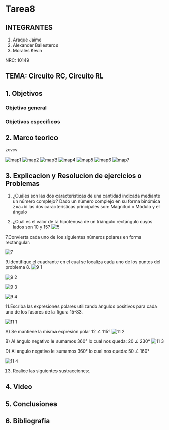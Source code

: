 #  Tarea8
## INTEGRANTES

1. Araque Jaime
2. Alexander Ballesteros
3. Morales Kevin

NRC: 10149
## TEMA: Circuito RC, Circuito RL
## 1. Objetivos
### Objetivo general
### Objetivos especificos
## 2. Marco teorico

zcvcv


![map1](https://user-images.githubusercontent.com/93224166/153528124-078ba75f-3610-4671-89c6-2030507a7c80.png)
![map2](https://user-images.githubusercontent.com/93224166/153528126-d631fce3-9883-4a61-84c1-07e51b6e535f.png)
![map3](https://user-images.githubusercontent.com/93224166/153528128-c43a9da7-ae33-411d-b697-8aad947773ad.png)
![map4](https://user-images.githubusercontent.com/93224166/153528129-01d55a52-5b89-4cab-88d3-87be8cb1e1e1.png)
![map5](https://user-images.githubusercontent.com/93224166/153528130-15a4b471-b28d-4ca5-8aea-a7730a5c0367.png)
![map6](https://user-images.githubusercontent.com/93224166/153528131-36c2847a-2e30-423f-8288-4abc6ecccf46.png)
![map7](https://user-images.githubusercontent.com/93224166/153528132-019f17b7-3cfa-4ee8-ad81-c09762705cd7.png)

## 3. Explicacion y Resolucion de ejercicios o Problemas


1.	¿Cuáles son las dos características de una cantidad indicada mediante un número complejo?
Dado un número complejo en su forma binómica z=a+bi las dos características principales son: Magnitud o Módulo y el ángulo


5. ¿Cuál es el valor de la hipotenusa de un triángulo rectángulo cuyos lados son 10 y 15?
![5](https://user-images.githubusercontent.com/93928146/155041599-2c3be455-9b6d-4633-aa13-f23a7f61b415.PNG)

7.Convierta cada uno de los siguientes números polares en forma rectangular:

![7](https://user-images.githubusercontent.com/93928146/155041761-ecb05511-2e28-48c5-a06a-adffc7b6941b.PNG)




9.Identifique el cuadrante en el cual se localiza cada uno de los puntos del problema 8.
![9 1](https://user-images.githubusercontent.com/93928146/155041926-4e6fe0e3-e91e-4f39-8e1b-a33cc1379d59.PNG)

![9 2](https://user-images.githubusercontent.com/93928146/155041932-f00a57a0-3ebc-4bb8-bb55-6cf169033e81.PNG)

![9 3](https://user-images.githubusercontent.com/93928146/155041934-bd84dbb8-a99a-463f-ae9d-f17b846fa14e.PNG)

![9 4](https://user-images.githubusercontent.com/93928146/155041939-385794fb-43ad-4248-8f3d-ad3e22c4a0e3.PNG)





11.Escriba las expresiones polares utilizando ángulos positivos para cada uno de los fasores de la figura 15-83.

![11 1](https://user-images.githubusercontent.com/93928146/155042068-47cae3f2-6dc5-4e66-8c0b-d12554c9c8e1.PNG)

A) Se mantiene la misma expresión polar 12 ∠ 115°
![11 2](https://user-images.githubusercontent.com/93928146/155042099-40d56034-e909-422d-b1a2-57405e30db3d.PNG)


B) Al ángulo negativo le sumamos 360° lo cual nos queda: 20 ∠ 230°
![11 3](https://user-images.githubusercontent.com/93928146/155042128-2f5a177c-e429-4d01-be3c-94f3075f9c14.PNG)

D) Al angulo negativo le sumamos 360° lo cual nos queda: 50 ∠ 160°

![11 4](https://user-images.githubusercontent.com/93928146/155042133-ab05dca5-a2a1-4f9f-942b-abb51f3844b9.PNG)


13.	Realice las siguientes sustracciones:.






























## 4. Video 
## 5. Conclusiones
## 6. Bibliografia

